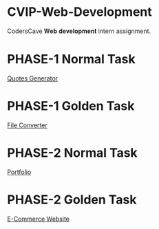 # CVIP-Web-Development
CodersCave 𝐖𝐞𝐛 𝐝𝐞𝐯𝐞𝐥𝐨𝐩𝐦𝐞𝐧𝐭 intern assignment.

# PHASE-1 Normal Task
[Quotes Generator]()

# PHASE-1 Golden Task
[File Converter]()

# PHASE-2 Normal Task
[Portfolio](my-portfolio-cvip.netlify.app)

# PHASE-2 Golden Task
[E-Commerce Website](aira-clothings.netlify.app)

